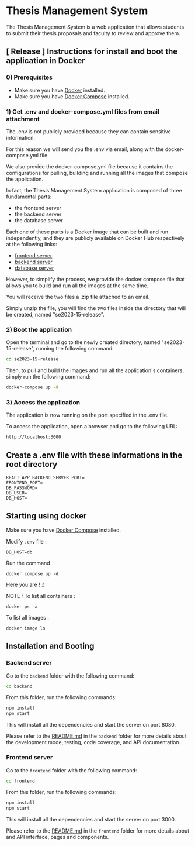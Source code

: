 # Thesis Management System

The Thesis Management System is a web application that allows students to submit their thesis proposals and faculty to review and approve them.

## [ Release ] Instructions for install and boot the application in Docker

### 0) Prerequisites

- Make sure you have [Docker](https://docs.docker.com/get-docker/) installed.
- Make sure you have [Docker Compose](https://docs.docker.com/compose/install/) installed.

### 1) Get .env and docker-compose.yml files from email attachment

The .env is not publicly provided because they can contain sensitive information.

For this reason we will send you the .env via email, along with the docker-compose.yml file.

We also provide the docker-compose.yml file because it contains the configurations for pulling, building and running all the images that compose the application.

In fact, the Thesis Management System application is composed of three fundamental parts:
- the frontend server
- the backend server
- the database server

Each one of these parts is a Docker image that can be built and run independently, and they are publicly available on Docker Hub respectively at the following links:
- [frontend server](https://hub.docker.com/repository/docker/francescovelluto/se2023-15-thesis-management-frontend)
- [backend server](https://hub.docker.com/repository/docker/francescovelluto/se2023-15-thesis-management-backend)
- [database server](https://hub.docker.com/repository/docker/francescovelluto/se2023-15-thesis-management-db)

However, to simplify the process, we provide the docker compose file that allows you to build and run all the images at the same time.

You will receive the two files a .zip file attached to an email.

Simply unzip the file, you will find the two files inside the directory that will be created, named "se2023-15-release".

### 2) Boot the application

Open the terminal and go to the newly created directory, named "se2023-15-release", running the following command:

```bash
cd se2023-15-release
```

Then, to pull and build the images and run all the application's containers, simply run the following command:

```bash
docker-compose up -d
```

### 3) Access the application

The application is now running on the port specified in the .env file.

To access the application, open a browser and go to the following URL:

```
http://localhost:3000
```

## Create a .env file with these informations in the root directory

```
REACT_APP_BACKEND_SERVER_PORT=
FRONTEND_PORT=
DB_PASSWORD=
DB_USER=
DB_HOST=
```

## Starting using docker
Make sure you have [Docker Compose](https://docs.docker.com/compose/install/) installed.

Modify `.env` file :
``` 
DB_HOST=db
```
Run the command 
``` 
docker compose up -d
```
Here you are ! :) 

NOTE :
To list all containers :
```
docker ps -a
```
To list all images :
```
docker image ls 
```

## Installation and Booting

### Backend server

Go to the `backend` folder with the following command:

```bash
cd backend
```

From this folder, run the following commands:

```bash
npm install
npm start
```

This will install all the dependencies and start the server on port 8080.

Please refer to the [README.md](backend/README.md) in the `backend` folder for more details about the development mode, testing, code coverage, and API documentation.

### Frontend server

Go to the `frontend` folder with the following command:

```bash
cd frontend
```

From this folder, run the following commands:

```bash
npm install
npm start
```

This will install all the dependencies and start the server on port 3000.

Please refer to the [README.md](frontend/README.md) in the `frontend` folder for more details about and API interface, pages and components.
